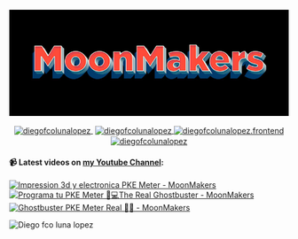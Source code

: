 ![Hi 👋, I'm Diego Fco Luna lopez, A passionate frontend developer 👨‍💻 from Hidalgo, Mexico 🇲🇽 ](./src/Banner_Github.jpeg)

<p align="center">
   <a href="https://youtube.com/moonmakers" target="blank" style='margin-right:4px'>
    <img align="center" src="https://cdn.jsdelivr.net/npm/simple-icons@3.0.1/icons/youtube.svg" alt="diegofcolunalopez" height="28px" width="28px" />
  </a>
  <a href="https://twitter.com/DiegoFr60708711" target="blank">
    <img align="center" src="https://cdn.jsdelivr.net/npm/simple-icons@3.0.1/icons/twitter.svg" alt="diegofcolunalopez" height="28px" width="28px" />
  </a>
  <a href="https://fb.com/DiegoFcoLuna" target="blank">
    <img align="center" src="https://cdn.jsdelivr.net/npm/simple-icons@3.0.1/icons/facebook.svg" alt="diegofcolunalopez.frontend" height="28px" width="28px" />
  </a>
  <a href="https://instagram.com/diegofcolunalopez" target="blank">
    <img align="center" src="https://cdn.jsdelivr.net/npm/simple-icons@3.0.1/icons/instagram.svg" alt="diegofcolunalopez" height="28px" width="28px" />
  </a>
</p>

#### 📹 Latest videos on [my Youtube Channel](https://youtube.com/moonmakers):

  <a href='https://www.youtube.com/watch?v=imcLMFuRZnc' target='_blank'>
    <img width='30%' src='https://img.youtube.com/vi/imcLMFuRZnc/mqdefault.jpg' alt='Impression 3d y electronica PKE Meter - MoonMakers' />
  </a>
  <a href='https://www.youtube.com/watch?v=MEgJwTgOKhs' target='_blank'>
    <img width='30%' src='https://img.youtube.com/vi/MEgJwTgOKhs/mqdefault.jpg' alt='Programa tu PKE Meter 👻💻The Real Ghostbuster - MoonMakers' />
  </a>
  <a href='https://www.youtube.com/watch?v=caczGmSFxmU' target='_blank'>
    <img width='30%' src='https://img.youtube.com/vi/caczGmSFxmU/mqdefault.jpg' alt='Ghostbuster PKE Meter Real 👻🔧 - MoonMakers' />
  </a>


![Diego fco luna lopez](https://github-readme-stats.vercel.app/api?username=Diego-Luna&show_icons=true&title_color=fff&icon_color=79ff97&text_color=9f9f9f&bg_color=151515)
